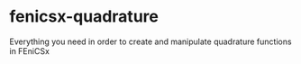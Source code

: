 # fenicsx-quadrature
Everything you need in order to create and manipulate quadrature functions in FEniCSx
